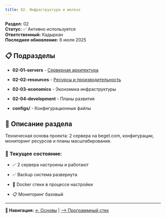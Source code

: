 ```yaml
---
title: 02. Инфраструктура и железо
---
```


**Раздел:** 02\
**Статус:** ✅ Активно используется\
**Ответственный:** Кадырхан\
**Последнее обновление:** 6 июля 2025

## 📋 Подразделы

-  **02-01-servers** - [Серверная архитектура](./02-01-servers/_index)

-  **02-02-resources** - [Ресурсы и производительность](./02-01-servers/02-02-resursy-i-proizvoditelnost)

-  **02-03-economics** - Экономика инфраструктуры

-  **02-04-development** - Планы развития

-  **configs/** - Конфигурационные файлы

## 📖 Описание раздела

Техническая основа проекта: 2 сервера на beget.com, конфигурации, мониторинг ресурсов и планы масштабирования.

### 🎯 Текущее состояние:

-  ✅ 2 сервера настроены и работают

-  ✅ Backup система развернута

-  🔄 Docker стеки в процессе настройки

-  📋 Мониторинг базовый

---

**📍 Навигация:** [← Основы](./../01-project-foundation/README) | [--> Программный стек](./../03-software-stack/README)